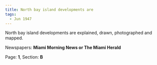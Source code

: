 ```yaml
---  
title: North bay island developments are  
tags:  
  - Jun 1947  
---  
```

  
North bay island developments are explained, drawn, photographed and mapped.  
  
Newspapers: **Miami Morning News or The Miami Herald**  
  
Page: **1**, Section: **B** 
